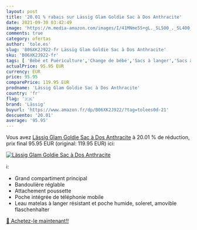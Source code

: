 ```yaml
---
layout: post
title: '20.01 % rabais sur Lässig Glam Goldie Sac à Dos Anthracite'
date: 2021-09-30 03:42:49
image: 'https://m.media-amazon.com/images/I/41MNme5S+gL._SL500_._SL400_.jpg'
comments: true
category: ofertas
author: 'tole.es'
slug: 'B06XK2J922-fr Lässig Glam Goldie Sac à Dos Anthracite'
sku: 'B06XK2J922-fr'
tags: [ 'Bébé et Puériculture','Change de bébé','Sacs à langer','Sacs à langer bandoulière','lässig', ]
actualPrice: 95.95 EUR
currency: EUR
price: 95.95
comparePrice: 119.95 EUR
prodname: 'Lässig Glam Goldie Sac à Dos Anthracite'
country: 'fr'
flag: '🇫🇷'
brand: 'Lässig'
buyurl: 'https://www.amazon.fr/dp/B06XK2J922/?tag=tolees0d-21'
descuento: '20.01'
average: '95.95'
---
```


Vous avez [Lässig Glam Goldie Sac à Dos Anthracite](https://www.amazon.fr/dp/B06XK2J922/?tag=tolees0d-21)  à  20.01 % de réduction, prix final  95.95 EUR (original: 119.95 EUR) ici:

[![Lässig Glam Goldie Sac à Dos Anthracite](https://m.media-amazon.com/images/I/41MNme5S+gL._SL500_._SL400_.jpg)](https://www.amazon.fr/dp/B06XK2J922/?tag=tolees0d-21)

ℹ️:

- Grand compartiment principal
- Bandoulière réglable
- Attachement poussette
- Poche intégrée de téléphonie mobile
- Leau matelas à langer résistant et poche humide, soleret, amovible flaschenhalter

[🛒 Achetez-le maintenant!!](https://www.amazon.fr/dp/B06XK2J922/?tag=tolees0d-21)
